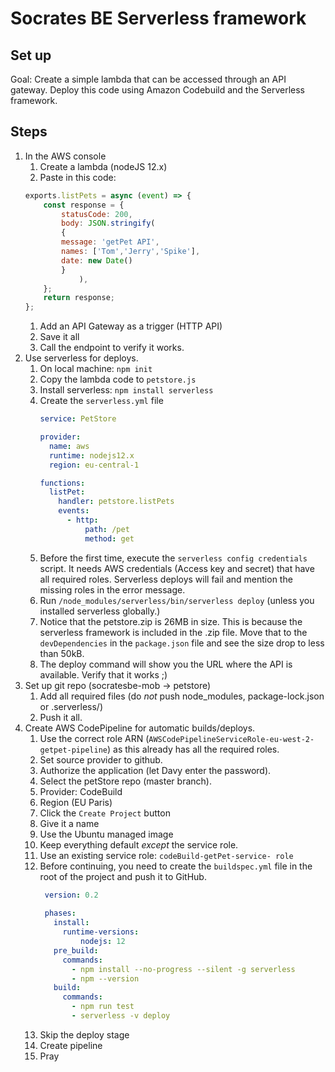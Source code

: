 # Socrates BE Serverless framework

## Set up

Goal: Create a simple lambda that can be accessed through an API gateway. 
Deploy this code using Amazon Codebuild and the Serverless framework.

## Steps
1. In the AWS console
    1. Create a lambda (nodeJS 12.x)
    1. Paste in this code:
      ```javascript
      exports.listPets = async (event) => {
          const response = {
              statusCode: 200,
              body: JSON.stringify(
              {
              message: 'getPet API',
              names: ['Tom','Jerry','Spike'],
              date: new Date()
              }
                  ),
          };
          return response;
      };
      ```
    1. Add an API Gateway as a trigger (HTTP API)
    1. Save it all
    1. Call the endpoint to verify it works.
1. Use serverless for deploys.
    1. On local machine: `npm init`
    1. Copy the lambda code to `petstore.js`
    1. Install serverless: `npm install serverless`
    1. Create the `serverless.yml` file
       ```yaml
       service: PetStore
       
       provider:
         name: aws
         runtime: nodejs12.x
         region: eu-central-1
       
       functions:
         listPet:
           handler: petstore.listPets
           events:
             - http:
                 path: /pet
                 method: get
       ```
    1. Before the first time, execute the `serverless config credentials` script. 
       It needs AWS credentials (Access key and secret) that have all required roles.
       Serverless deploys will fail and mention the missing roles in the error message.
    1. Run `/node_modules/serverless/bin/serverless deploy` (unless you installed serverless globally.)
    1. Notice that the petstore.zip is 26MB in size.
       This is because the serverless framework is included in the .zip file.
       Move that to the `devDependencies` in the `package.json` file and see the size drop to less than 50kB.
    1. The deploy command will show you the URL where the API is available.
       Verify that it works ;)
1. Set up git repo (socratesbe-mob -> petstore)
    1. Add all required files (do *not* push node_modules, package-lock.json or .serverless/)
    1. Push it all.
1. Create AWS CodePipeline for automatic builds/deploys.
    1. Use the correct role ARN (`AWSCodePipelineServiceRole-eu-west-2-getpet-pipeline`) as this already has all the required roles.
    1. Set source provider to github. 
    1. Authorize the application (let Davy enter the password).
    1. Select the petStore repo (master branch).
    1. Provider: CodeBuild
    1. Region (EU Paris)
    1. Click the `Create Project` button
    1. Give it a name
    1. Use the Ubuntu managed image
    1. Keep everything default *except* the service role.
    1. Use an existing service role: `codeBuild-getPet-service- role`
    1. Before continuing, you need to create the `buildspec.yml` file in the root of the project and push it to GitHub.
       ```yaml
        version: 0.2
        
        phases:
          install:
            runtime-versions:
                nodejs: 12
          pre_build:
            commands:
              - npm install --no-progress --silent -g serverless
              - npm --version
          build:
            commands:
              - npm run test
              - serverless -v deploy
        ```
    1. Skip the deploy stage
    1. Create pipeline
    1. Pray
